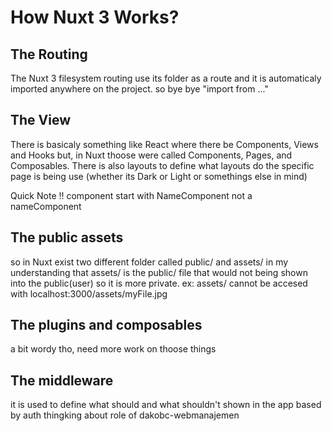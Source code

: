 # How Nuxt 3 Works?
## The Routing
The Nuxt 3 filesystem routing use its folder as a route and it is automaticaly imported anywhere on the project. so bye bye "import from ..."

## The View
There is basicaly something like React where there be Components, Views and Hooks
but, in Nuxt thoose were called Components, Pages, and Composables. There is also layouts to define what layouts do the specific page is being use (whether its Dark or Light or somethings else in mind)

Quick Note !! component start with NameComponent not a nameComponent

## The public assets 
so in Nuxt exist two different folder called public/ and assets/ 
in my understanding that assets/ is the public/ file that would not being shown into the public(user) so it is more private.
ex: assets/ cannot be accesed with localhost:3000/assets/myFile.jpg

## The plugins and composables
a bit wordy tho, need more work on thoose things

## The middleware 
it is used to define what should and what shouldn't shown in the app based by auth
thingking about role of dakobc-webmanajemen